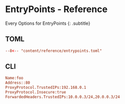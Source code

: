 # EntryPoints - Reference

Every Options for EntryPoints
{: .subtitle} 

## TOML

```toml
--8<-- "content/reference/entrypoints.toml"
```

## CLI

```ini
Name:foo
Address::80
ProxyProtocol.TrustedIPs:192.168.0.1
ProxyProtocol.Insecure:true
ForwardedHeaders.TrustedIPs:10.0.0.3/24,20.0.0.3/24
```
